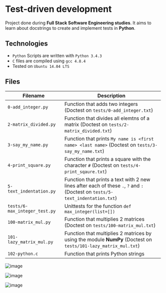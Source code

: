 # Test-driven development

Project done during **Full Stack Software Engineering studies**. It aims to learn about docstrings to create and implement tests in **Python**.

## Technologies
* `Python` Scripts are written with `Python 3.4.3`
* `C` files are compiled using `gcc 4.8.4`
* Tested on `Ubuntu 14.04 LTS`

## Files
| Filename | Description |
| -------- | ----------- |
| `0-add_integer.py` | Function that adds two integers (Doctest on `tests/0-add_integer.txt`) |
| `2-matrix_divided.py` | Function that divides all elemtns of a matrix (Doctest on `tests/2-matrix_divided.txt`) |
| `3-say_my_name.py` | Function that prints `My name is <first name> <last name>` (Doctest on `tests/3-say_my_name.txt`) |
| `4-print_square.py` | Function that prints a square with the character `#` (Doctest on `tests/4-print_sqaure.txt`) |
| `5-text_indentation.py` | Function that prints a text with 2 new lines after each of these `.`, `?` and `:` (Doctest on `tests/5-text_indentation.txt`) |
| `tests/6-max_integer_test.py` | Unittests for the function `def max_integer(list=[])` |
| `100-matrix_mul.py` | Function that multiplies 2 matrices (Doctest on `tests/100-matrix_mul.txt`) |
| `101-lazy_matrix_mul.py` | Function that multiplies 2 matrices by using the module **NumPy** (Doctest on `tests/101-lazy_matrix_mul.txt`) |
| `102-python.c` | Function that prints Python strings |

![image](https://github.com/richie-omondi/alx-higher_level_programming/assets/69873039/1f2c0184-3959-48db-86d0-afffd73173a8)

![image](https://github.com/richie-omondi/alx-higher_level_programming/assets/69873039/04a70c65-db88-4b35-9301-112d5750dc3d)

![image](https://github.com/richie-omondi/alx-higher_level_programming/assets/69873039/2ee6bff6-f423-4300-b32d-0113201041a8)



